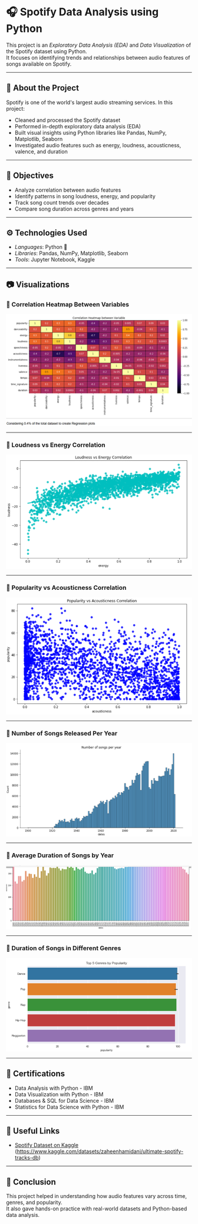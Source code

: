 # 🎧 Spotify Data Analysis using Python

This project is an *Exploratory Data Analysis (EDA)* and *Data Visualization* of the Spotify dataset using Python.  
It focuses on identifying trends and relationships between audio features of songs available on Spotify.

---

## 📁 About the Project

Spotify is one of the world's largest audio streaming services. In this project:

- Cleaned and processed the Spotify dataset
- Performed in-depth exploratory data analysis (EDA)
- Built visual insights using Python libraries like Pandas, NumPy, Matplotlib, Seaborn
- Investigated audio features such as energy, loudness, acousticness, valence, and duration

---

## 📌 Objectives

- Analyze correlation between audio features
- Identify patterns in song loudness, energy, and popularity
- Track song count trends over decades
- Compare song duration across genres and years

---

## ⚙ Technologies Used

- *Languages*: Python 🐍
- *Libraries*: Pandas, NumPy, Matplotlib, Seaborn
- *Tools*: Jupyter Notebook, Kaggle

---

## 📷 Visualizations

### 🔸 Correlation Heatmap Between Variables  
![Correlation Heatmap](https://github.com/kamalUpaDhyAy123/Spotify-Data-Analysis-Using-Python/blob/main/images/Screenshot%202025-07-10%20144206.png)

---

### 🔸 Loudness vs Energy Correlation  
![Loudness vs Energy](https://github.com/kamalUpaDhyAy123/Spotify-Data-Analysis-Using-Python/blob/main/images/Screenshot%202025-07-10%20144316.png)

---

### 🔸 Popularity vs Acousticness Correlation  
![Popularity vs Acousticness](https://github.com/kamalUpaDhyAy123/Spotify-Data-Analysis-Using-Python/blob/main/images/Screenshot%202025-07-10%20144334.png)

---

### 🔸 Number of Songs Released Per Year  
![Number of Songs per Year](https://github.com/kamalUpaDhyAy123/Spotify-Data-Analysis-Using-Python/blob/main/images/Screenshot%202025-07-10%20144356.png)

---

### 🔸 Average Duration of Songs by Year  
![Duration by Year](https://github.com/kamalUpaDhyAy123/Spotify-Data-Analysis-Using-Python/blob/main/images/Screenshot%202025-07-10%20144417.png)

---

### 🔸 Duration of Songs in Different Genres  
![Genre Duration](https://github.com/kamalUpaDhyAy123/Spotify-Data-Analysis-Using-Python/blob/main/images/Screenshot%202025-07-10%20144452.png)

---

## 📜 Certifications

- Data Analysis with Python - IBM  
- Data Visualization with Python - IBM  
- Databases & SQL for Data Science - IBM  
- Statistics for Data Science with Python - IBM  

---

## 🔗 Useful Links
  
- [Spotify Dataset on Kaggle](#) (https://www.kaggle.com/datasets/zaheenhamidani/ultimate-spotify-tracks-db)

---

## 🏁 Conclusion

This project helped in understanding how audio features vary across time, genres, and popularity.  
It also gave hands-on practice with real-world datasets and Python-based data analysis.
